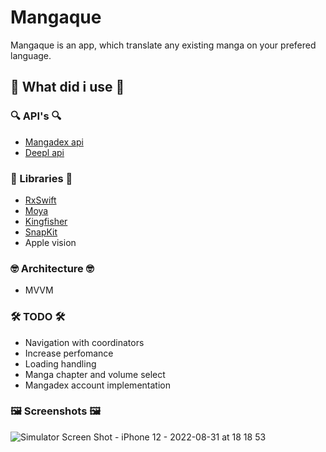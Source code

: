 # Mangaque

Mangaque is an app, which translate any existing manga on your prefered language.

## 🤔 What did i use 🤔

### 🔍 API's 🔍

- [Mangadex api](https://api.mangadex.org/docs/)
- [Deepl api](https://www.deepl.com/docs-api)

### 🤨 Libraries 🤨

- [RxSwift](https://github.com/ReactiveX/RxSwift)
- [Moya](https://github.com/Moya/Moya)
- [Kingfisher](https://github.com/onevcat/Kingfisher)
- [SnapKit](https://github.com/SnapKit/SnapKit)
- Apple vision

### 🤓 Architecture 🤓

- MVVM

### 🛠 TODO 🛠

- Navigation with coordinators
- Increase perfomance
- Loading handling
- Manga chapter and volume select
- Mangadex account implementation

### 🖼 Screenshots 🖼
![Simulator Screen Shot - iPhone 12 - 2022-08-31 at 18 18 53](https://user-images.githubusercontent.com/77747763/187715624-72183819-52a6-430b-940a-fd756c907585.png)
